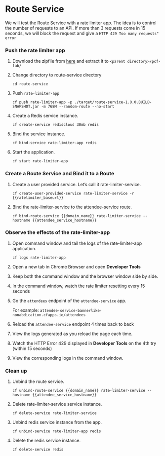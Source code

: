 # Route Service

We will test the Route Service with a rate limiter app. The idea is to control the number of requests to an API. If more than 3 requests come in 15 seconds, we will block the request and give a ```HTTP 429 Too many requests" error```

### Push the rate limiter app

1. Download the zipfile from [here](https://www.dropbox.com/s/ak00xcnu9smaqvj/route-service.zip?dl=1) and extract it to ```<parent directory>/pcf-lab/```
2. Change directory to route-service directory

    ```cd route-service```

3. Push ```rate-limiter-app```

    ```cf push rate-limiter-app -p ./target/route-service-1.0.0.BUILD-SNAPSHOT.jar -m 768M --random-route --no-start```
    
4. Create a Redis service instance.

    ```cf create-service rediscloud 30mb redis```
    
5. Bind the service instance.

    ```cf bind-service rate-limiter-app redis```
    
6. Start the application.

    ```cf start rate-limiter-app```
    
### Create a Route Service and Bind it to a Route

1. Create a user provided service. Let’s call it rate-limiter-service.

    ```cf create-user-provided-service rate-limiter-service -r {{ratelimiter_baseurl}}```
    
2. Bind the rate-limiter-service to the attendee-service route.

    ```cf bind-route-service {{domain_name}} rate-limiter-service --hostname {{attendee_service_hostname}}```
    
### Observe the effects of the rate-limiter-app

 1. Open command window and tail the logs of the rate-limiter-app application.
 
    ```cf logs rate-limiter-app```
    
 2. Open a new tab in Chrome Browser and open **Developer Tools**
 3. Keep both the command window and the browser window side by side.
 4. In the command window, watch the rate limiter resetting every 15 seconds
 5. Go the ```attendees``` endpoint of the ```attendee-service``` app. 
 
    For example: ```attendee-service-bannerlike-nonabdication.cfapps.io/attendees```
    
 6. Reload the ```attendee-service``` endpoint 4 times back to back
 7. View the logs generated as you reload the page each time.
 8. Watch the HTTP Error 429 displayed in **Developer Tools** on the 4th try (within 15 seconds)
 9. View the corresponding logs in the command window.
 
 ### Clean up
 
 1. Unbind the route service.
 
    ```cf unbind-route-service {{domain_name}} rate-limiter-service --hostname {{attendee_service_hostname}}```
    
2. Delete rate-limiter-service service instance.

    ```cf delete-service rate-limiter-service```
    
3. Unbind redis service instance from the app.

    ```cf unbind-service rate-limiter-app redis```
    
4. Delete the redis service instance.

    ```cf delete-service redis```
